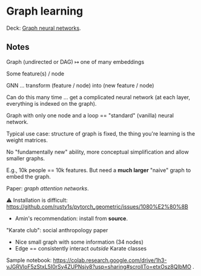 # Graph learning

Deck:
[Graph neural networks](https://microsoft-my.sharepoint.com/:p:/p/amsaied/EQZksGBlY65BhbZGhzZw7jcBXOCDGVqcIioEkA3zNcgQNg?e=50sqRB).

## Notes

Graph (undirected or DAG) &mapsto; one of many embeddings

Some feature(s) / node

GNN ... transform (feature / node) into (new feature / node)

Can do this many time ... get a complicated neural network (at each layer, everything is indexed on the graph).

Graph with only one node and a loop == "standard" (vanilla) neural network.

Typical use case: structure of graph is fixed, the thing you're learning is the weight matrices.

No "fundamentally new" ability, more conceptual simplification and allow smaller graphs.

E.g., 10k people == 10k features. But need a **much larger** "naive" graph to embed the graph.

Paper: _graph attention networks_.

:warning: Installation is difficult: https://github.com/rusty1s/pytorch_geometric/issues/1080%E2%80%8B

- Amin's recommendation: install from **source**.


"Karate club": social anthropology paper

- Nice small graph with some information (34 nodes)
- Edge == consistently interact _outside_ Karate classes

Sample notebook: https://colab.research.google.com/drive/1h3-vJGRVloF5zStxL5I0rSy4ZUPNsjy8?usp=sharing#scrollTo=etxOsz8QIbMO .

